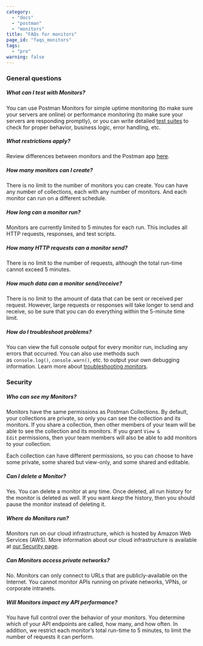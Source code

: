 ```yaml
---
category: 
  - "docs"
  - "postman"
  - "monitors"
title: "FAQs for monitors"
page_id: "faqs_monitors"
tags: 
  - "pro"
warning: false
---
```


### General questions

##### What can I test with Monitors?

You can use Postman Monitors for simple uptime monitoring (to make sure your servers are online) or performance monitoring (to make sure your servers are responding promptly), or you can write detailed [test suites](https://www.getpostman.com/docs/Test+scripts) to check for proper behavior, business logic, error handling, etc.

##### What restrictions apply?

Review differences between monitors and the Postman app [here](https://postmanlabs.atlassian.net/wiki/pages/resumedraft.action?draftId=59167813&draftShareId=cbd6a258-1a6f-474c-8dfa-fedead9faf81).

##### How many monitors can I create?

There is no limit to the number of monitors you can create. You can have any number of collections, each with any number of monitors. And each monitor can run on a different schedule.

##### How long can a monitor run?

Monitors are currently limited to 5 minutes for each run. This includes all HTTP requests, responses, and test scripts.

##### How many HTTP requests can a monitor send?

There is no limit to the number of requests, although the total run-time cannot exceed 5 minutes.

##### How much data can a monitor send/receive?

There is no limit to the amount of data that can be sent or received per request. However, large requests or responses will take longer to send and receive, so be sure that you can do everything within the 5-minute time limit.

##### How do I troubleshoot problems?

You can view the full console output for every monitor run, including any errors that occurred. You can also use methods such as `console.log()`, `console.warn()`, etc. to output your own debugging information. Learn more about [troubleshooting monitors](https://www.getpostman.com/docs/Troubleshooting+monitors).

### **Security**

##### Who can see my Monitors?

Monitors have the same permissions as Postman Collections. By default, your collections are private, so only you can see the collection and its monitors. If you share a collection, then other members of your team will be able to see the collection and its monitors. If you grant ``View & Edit`` permissions, then your team members will also be able to add monitors to your collection.

Each collection can have different permissions, so you can choose to have some private, some shared but view-only, and some shared and editable.

##### Can I delete a Monitor?

Yes. You can delete a monitor at any time. Once deleted, all run history for the monitor is deleted as well. If you want _keep_ the history, then you should pause the monitor instead of deleting it.

##### Where do Monitors run?

Monitors run on our cloud infrastructure, which is hosted by Amazon Web Services (AWS). More information about our cloud infrastructure is available at [our Security page](https://www.getpostman.com/security).

##### Can Monitors access private networks?

No. Monitors can only connect to URLs that are publicly-available on the Internet. You cannot monitor APIs running on private networks, VPNs, or corporate intranets.

##### Will Monitors impact my API performance?

You have full control over the behavior of your monitors. You determine which of your API endpoints are called, how many, and how often. In addition, we restrict each monitor’s total run-time to 5 minutes, to limit the number of requests it can perform.
